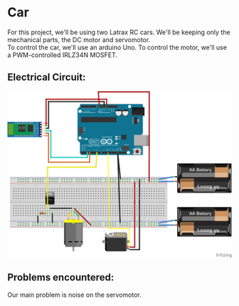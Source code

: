 # Car
For this project, we'll be using two Latrax RC cars. We'll be keeping only the mechanical parts, the DC motor and servomotor.  
To control the car, we'll use an arduino Uno. To control the motor, we'll use a PWM-controlled IRLZ34N MOSFET.  

## Electrical Circuit:
![alt text](https://github.com/autobotsUW/ADAS-on-Treadmill-2024/blob/main/Car/ArduinoCircuit.png)  


## Problems encountered:
Our main problem is noise on the servomotor.



